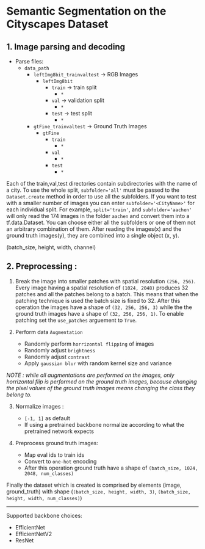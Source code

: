 # Semantic Segmentation on the Cityscapes Dataset

## 1. Image parsing and decoding
- Parse files:
    - `data_path`
        - `leftImg8bit_trainvaltest` -> RGB Images
            - `leftImg8bit`
                - `train` -> train split
                    - `*`
                - `val` -> validation split
                    - `*`
                - `test` -> test split
                    - `*`
        - `gtFine_trainvaltest` -> Ground Truth Images
            - `gtFine`
                - `train`
                    - `*`
                - `val`
                    - `*`
                - `test`
                    - `*`

Each of the train,val,test directories contain subdirectories with the name of a city. 
To use the whole split, `subfolder='all'` must be passed to the `Dataset.create` method
in order to use all the subfolders.
If you want to test with a smaller number of images you can enter `subfolder='<CityName>'`
for each individual split. For example, `split='train'`, and `subfolder='aachen'` will only
read the 174 images in the folder `aachen` and convert them into a tf.data.Dataset. 
You can choose either all the subfolders or one of them not an arbitrary combination of them.
After reading the images(x) and the ground truth images(y), they are combined into a single object (x, y).

(batch_size, height, width, channel)

## 2. Preprocessing :
1. Break the image into smaller patches with spatial resolution `(256, 256)`. Every image having a spatial resolution of `(1024, 2048)` produces 32 patches and all the patches belong to a batch. This means that when the patching technique is used the batch size is fixed to 32. After this operation the images have a shape of `(32, 256, 256, 3)` while the the ground truth images have a shape of `(32, 256, 256, 1)`. To enable patching set the `use_patches` arguement to `True`.

2. Perform data `Augmentation`
   - Randomly perform `horrizontal flipping` of images
   - Randomly adjust `brightness`
   - Randomly adjust `contrast`
   - Apply `gaussian blur` with random kernel size and variance

*NOTE : while all augmentations are performed on the images, only horrizontal flip is performed on the ground truth images, because changing the pixel values of the ground truth images means changing the class they belong to.*

3. Normalize images : 
   - `[-1, 1]` as default
   - If using a pretrained backbone normalize according to what the pretrained network expects

4. Preprocess ground truth images:
   - Map eval ids to train ids
   - Convert to `one-hot` encoding
   - After this operation ground truth have a shape of `(batch_size, 1024, 2048, num_classes)`
  
  Finally the dataset which is created is comprised by elements (image, ground_truth) with shape (`(batch_size, height, width, 3)`, `(batch_size, height, width, num_classes)`)

***

Supported backbone choices:
- EfficientNet
- EfficientNetV2
- ResNet